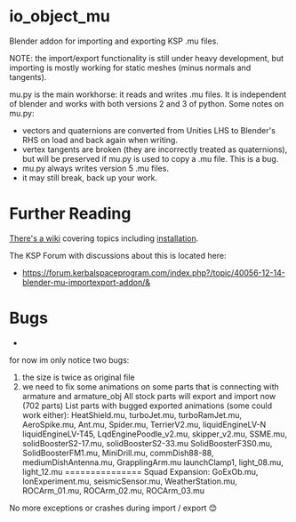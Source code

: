 io_object_mu
==========

Blender addon for importing and exporting KSP .mu files.

NOTE: the import/export functionality is still under heavy development, but
importing is mostly working for static meshes (minus normals and tangents).

mu.py is the main workhorse: it reads and writes .mu files. It is independent
of blender and works with both versions 2 and 3 of python. Some notes on mu.py:
* vectors and quaternions are converted from Unities LHS to Blender's RHS on
load and back again when writing.
* vertex tangents are broken (they are incorrectly treated as quaternions), but
will be preserved if mu.py is used to copy a .mu file. This is a bug.
* mu.py always writes version 5 .mu files.
* it may still break, back up your work.

Further Reading
===============

[There's a wiki](https://github.com/taniwha/io_object_mu/wiki) covering topics
including [installation](https://github.com/taniwha/io_object_mu/wiki/Installation).

The KSP Forum with discussions about this is located here:
* https://forum.kerbalspaceprogram.com/index.php?/topic/40056-12-14-blender-mu-importexport-addon/& 

Bugs
===============

*
for now im only notice two bugs:
1. the size is twice as original file
2. we need to fix some animations on some parts that is connecting with armature and armature_obj
All stock parts will export and import now (702 parts)
List parts with bugged exported animations (some could work either):
HeatShield.mu, turboJet.mu, turboRamJet.mu, AeroSpike.mu, Ant.mu, Spider.mu, TerrierV2.mu, liquidEngineLV-N
liquidEngineLV-T45, LqdEnginePoodle_v2.mu, skipper_v2.mu, SSME.mu, solidBoosterS2-17.mu, solidBoosterS2-33.mu
SolidBoosterF3S0.mu, SolidBoosterFM1.mu, MiniDrill.mu, commDish88-88, mediumDishAntenna.mu, GrapplingArm.mu
launchClamp1, light_08.mu, light_12.mu
===============
Squad Expansion:
GoExOb.mu, IonExperiment.mu, seismicSensor.mu, WeatherStation.mu, ROCArm_01.mu, ROCArm_02.mu, ROCArm_03.mu

No more exceptions or crashes during import / export 😊
